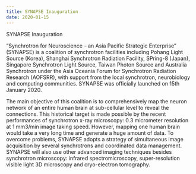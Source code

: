 ```yaml
---
title: SYNAPSE Inauguration
date: 2020-01-15
---
```


SYNAPSE Inauguration

<!--more-->


 “Synchrotron for Neuroscience – an Asia Pacific Strategic Enterprise” (SYNAPSE) is a coalition of synchrotron facilities including Pohang Light Source (Korea), Shanghai Synchrotron Radiation Facility, SPring-8 (Japan), Singapore Synchrotron Light Source, Taiwan Photon Source and Australia Synchrotron under the Asia Oceania Forum for Synchrotron Radiation Research (AOFSRR), with support from the local synchrotron, neurobiology and computing communities. SYNAPSE was officially launched on 15th January 2020.
 
The main objective of this coalition is to comprehensively map the neuron network of an entire human brain at sub-cellular level to reveal the connections. This historical target is made possible by the recent performances of synchrotron x-ray microscopy: 0.3 micrometer resolution at 1 mm3/min image taking speed. However, mapping one human brain would take a very long time and generate a huge amount of data. To overcome problems, SYNAPSE adopts a strategy of simultaneous image acquisition by several synchrotrons and coordinated data management. SYNAPSE will also use other advanced imaging techniques besides synchrotron microscopy: infrared spectromicroscopy, super-resolution visible light 3D microscopy and cryo-electron tomography.
